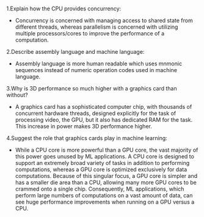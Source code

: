 <!-- Answers to the Short Answer Essay Questions go here -->

#

1.Explain how the CPU provides concurrency:

* Concurrency is concerned with managing access to shared state from different threads, whereas parallelism is concerned with utilizing multiple processors/cores to improve the performance of a computation.

2.Describe assembly language and machine language:

* Assembly language is more human readable which uses mnmonic sequences instead of numeric operation codes used in machine language.

3.Why is 3D performance so much higher with a graphics card than without?

* A graphics card has a sophisticated computer chip, with thousands of concurrent hardware threads, designed explicitly for the task of processing video, the GPU, but it also has dedicated RAM for the task. This increase in power makes 3D performance higher.

4.Suggest the role that graphics cards play in machine learning:

* While a CPU core is more powerful than a GPU core, the vast majority of this power goes unused by ML applications. A CPU core is designed to support an extremely broad variety of tasks in addition to performing computations, whereas a GPU core is optimized exclusively for data computations. Because of this singular focus, a GPU core is simpler and has a smaller die area than a CPU, allowing many more GPU cores to be crammed onto a single chip. Consequently, ML applications, which perform large numbers of computations on a vast amount of data, can see huge performance improvements when running on a GPU versus a CPU.